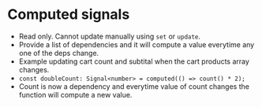 # Computed signals

- Read only. Cannot update manually using `set` or `update`.
- Provide a list of dependencies and it will compute a value everytime any one of the deps change.
- Example updating cart count and subtital when the cart products array changes.
- `const doubleCount: Signal<number> = computed(() => count() * 2);`
- Count is now a dependency and everytime value of count changes the function will compute a new value.
